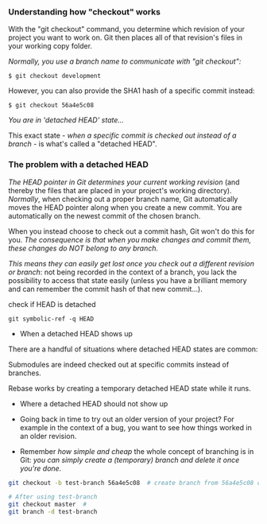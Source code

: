 ### Understanding how "checkout" works

With the "git checkout" command, you determine which revision of your project you want to work on. Git then places all of that revision's files in your working copy folder.

*Normally, you use a branch name to communicate with "git checkout":*

`$ git checkout development`

However, you can also provide the SHA1 hash of a specific commit instead:

`$ git checkout 56a4e5c08`

*You are in 'detached HEAD' state...*

This exact state - *when a specific commit is checked out instead of a branch* - is what's called a "detached HEAD".

### The problem with a detached HEAD

*The HEAD pointer in Git determines your current working revision* (and thereby the files that are placed in your project's working directory). *Normally*, when checking out a proper branch name, Git automatically moves the HEAD pointer along when you create a new commit. You are automatically on the newest commit of the chosen branch.

When you instead choose to check out a commit hash, Git won't do this for you. *The consequence is that when you make changes and commit them, these changes do NOT belong to any branch.*

*This means they can easily get lost once you check out a different revision or branch*: not being recorded in the context of a branch, you lack the possibility to access that state easily (unless you have a brilliant memory and can remember the commit hash of that new commit...).

check if HEAD is detached

`git symbolic-ref -q HEAD`


* When a detached HEAD shows up

There are a handful of situations where detached HEAD states are common:

  Submodules are indeed checked out at specific commits instead of branches.

  Rebase works by creating a temporary detached HEAD state while it runs.

* Where a detached HEAD should not show up

- Going back in time to try out an older version of your project? For example in the context of a bug, you want to see how things worked in an older revision.

- Remember *how simple and cheap* the whole concept of branching is in Git: *you can simply create a (temporary) branch and delete it once you're done.*

```sh
git checkout -b test-branch 56a4e5c08  # create branch from 56a4e5c08 commit

# After using test-branch
git checkout master  #
git branch -d test-branch
```
